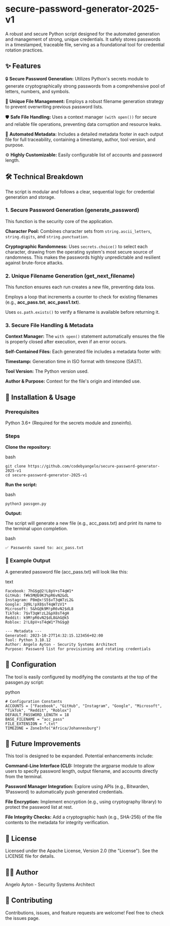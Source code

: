# secure-password-generator-2025-v1

A robust and secure Python script designed for the automated generation and management of strong, unique credentials. It safely stores passwords in a timestamped, traceable file, serving as a foundational tool for credential rotation practices.

## ✨ Features
🔒 **Secure Password Generation:** Utilizes Python's secrets module to generate cryptographically strong passwords from a comprehensive pool of letters, numbers, and symbols.

📁 **Unique File Management:** Employs a robust filename generation strategy to prevent overwriting previous password lists.

🛡️ **Safe File Handling:** Uses a context manager ```(with open())``` for secure and reliable file operations, preventing data corruption and resource leaks.

📝 **Automated Metadata:** Includes a detailed metadata footer in each output file for full traceability, containing a timestamp, author, tool version, and purpose.

⚙️ **Highly Customizable:** Easily configurable list of accounts and password length.

## 🛠️ Technical Breakdown
The script is modular and follows a clear, sequential logic for credential generation and storage.

### 1. Secure Password Generation (generate_password)
This function is the security core of the application.

**Character Pool:** Combines character sets from ```string.ascii_letters```, ```string.digits```, and ```string.punctuation```.

**Cryptographic Randomness:** Uses ```secrets.choice()``` to select each character, drawing from the operating system's most secure source of randomness. This makes the passwords highly unpredictable and resilient against brute-force attacks.

### 2. Unique Filename Generation (get_next_filename)
This function ensures each run creates a new file, preventing data loss.

Employs a loop that increments a counter to check for existing filenames (e.g., **acc_pass.txt**, **acc_pass1.txt**).

Uses ```os.path.exists()``` to verify a filename is available before returning it.

### 3. Secure File Handling & Metadata
**Context Manager:** The ```with open()``` statement automatically ensures the file is properly closed after execution, even if an error occurs.

**Self-Contained Files:** Each generated file includes a metadata footer with:

**Timestamp:** Generation time in ISO format with timezone (SAST).

**Tool Version:** The Python version used.

**Author & Purpose:** Context for the file's origin and intended use.

## 🚀 Installation & Usage

### Prerequisites

Python 3.6+ (Required for the secrets module and zoneinfo).

### Steps

**Clone the repository:**

bash

```
git clone https://github.com/codebyangelo/secure-password-generator-2025-v1
cd secure-password-generator-2025-v1
```

**Run the script:**

bash

```python3 passgen.py```

**Output:**

The script will generate a new file (e.g., acc_pass.txt) and print its name to the terminal upon completion.

bash

```✅ Passwords saved to: acc_pass.txt```

### 📁 Example Output

A generated password file (acc_pass.txt) will look like this:

text
```
Facebook: 7hG$g@2!L8pV+sT4qW1*
GitHub: f#k5M@b9K3%pR6vN2&dL
Instagram: P8m@x!S5$vT3qW7zL2&
Google: 2@9L!pX8$sT4qW7zV1*
Microsoft: 5&hG@k9M!pR6vN2$dL8
TikTok: 7$vT3qW!zL2&pX8sT4gH
Reddit: k9M!pR6vN2$dL8&hG@k5
Roblox: 2!L8pV+sT4qW1*7hG$g@

--- Metadata ---
Generated: 2023-10-27T14:32:15.123456+02:00
Tool: Python 3.10.12
Author: Angelo Ayton - Security Systems Architect
Purpose: Password list for provisioning and rotating credentials
```


## 🔧 Configuration

The tool is easily configured by modifying the constants at the top of the passgen.py script:

python
```
# Configuration Constants
ACCOUNTS = ["Facebook", "GitHub", "Instagram", "Google", "Microsoft", "TikTok", "Reddit", "Roblox"]
DEFAULT_PASSWORD_LENGTH = 18
BASE_FILENAME = "acc_pass"
FILE_EXTENSION = ".txt"
TIMEZONE = ZoneInfo("Africa/Johannesburg")
```

## 🔮 Future Improvements

This tool is designed to be expanded. Potential enhancements include:

**Command-Line Interface (CLI):** Integrate the argparse module to allow users to specify password length, output filename, and accounts directly from the terminal.

**Password Manager Integration:** Explore using APIs (e.g., Bitwarden, 1Password) to automatically push generated credentials.

**File Encryption:** Implement encryption (e.g., using cryptography library) to protect the password list at rest.

**File Integrity Checks:** Add a cryptographic hash (e.g., SHA-256) of the file contents to the metadata for integrity verification.

## 📄 License

Licensed under the Apache License, Version 2.0 (the "License"). See the LICENSE file for details.

## 👨‍💻 Author

Angelo Ayton - Security Systems Architect

## 🤝 Contributing

Contributions, issues, and feature requests are welcome! Feel free to check the issues page.
